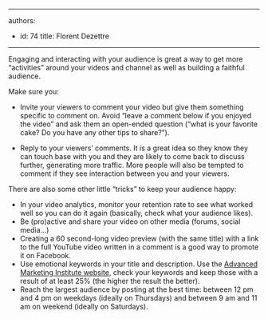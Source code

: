 

---
authors:
  - id: 74
    title: Florent Dezettre
---




<span class='intro'> <p>Engaging and interacting with your audience is great a way to get more “activities” around your videos and channel as well as building a faithful audience.</p> </span>

<p>Make sure you&#58;<br></p><p></p><ul><li>Invite your viewers to comment your video but give them something specific to comment on. Avoid “leave a comment below if you enjoyed the video” and ask them an open-ended question (“what is your favorite cake? Do you have any other tips to share?”).</li></ul><ul><li>Reply to your viewers’ comments. It is a great idea so they know they can touch base with you and they are likely to come back to discuss further, generating more traffic. More people will also be tempted to comment if they see interaction between you and your viewers.</li></ul><p>There are also some other little “tricks” to keep your audience happy&#58;</p><ul><li>In your video analytics, monitor your retention rate to see what worked well so you can do it again (basically, check what your audience likes).</li><li>Be (pro)active and share your video on other media (forums, social media…)</li><li>Creating a 60 second-long video preview (with the same title) with a link to the full YouTube video written in a comment is a good way to promote it on Facebook.</li><li>Use emotional keywords in your title and description. Use the <a href="http&#58;//www.aminstitute.com/headline/index.htm">Advanced Marketing Institute website</a>, check your keywords and keep those with a result of at least 25% (the higher the result the better).</li><li>Reach the largest audience by posting at the best time&#58; between 12 pm and 4 pm on weekdays (ideally on Thursdays) and between 9 am and 11 am on weekend (ideally on Saturdays).<br></li></ul><p><br></p>



